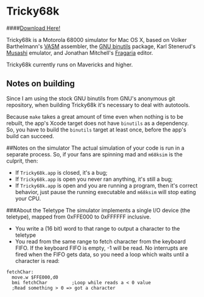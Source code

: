 # Tricky68k
####[Download Here!](https://github.com/shysaur/Tricky68k/releases)

Tricky68k is a Motorola 68000 simulator for Mac OS X, based on Volker  
Barthelmann's [VASM](http://sun.hasenbraten.de/vasm/) assembler, the 
[GNU binutils](http://www.gnu.org/software/binutils/) package, Karl Stenerud's 
[Musashi](https://github.com/kstenerud/Musashi) emulator, and Jonathan
Mitchell's [Fragaria](http://www.mugginsoft.com/code/fragaria) editor.

Tricky68k currently runs on Mavericks and higher.

## Notes on building
Since I am using the stock GNU binutils from GNU's anonymous git repository,
when building Tricky68k it's necessary to deal with autotools. 

Because `make` takes a great amount of time even when nothing is to be rebuilt, 
the app's Xcode target does not have `binutils` as a dependency. So, you have 
to build the `binutils` target at least once, before the app's build can
succeed.

##Notes on the simulator
The actual simulation of your code is run in a separate process. So, if your 
fans are spinning mad and `m68ksim` is the culprit, then:
 - If `Tricky68k.app` is closed, it's a bug;
 - If `Tricky68k.app` is open you never ran anything, it's still a bug;
 - If `Tricky68k.app` is open and you are running a program, then it's correct
   behavior, just pause the running executable and `m68ksim` will stop eating
   your CPU.
   
###About the Teletype
The simulator implements a single I/O device (the teletype), mapped from
0xFFE000 to 0xFFFFFF inclusive.
 - You write a (16 bit) word to that range to output a character to the 
   teletype
 - You read from the same range to fetch character from the keyboard FIFO.
If the keyboard FIFO is empty, -1 will be read. No interrupts are fired when
the FIFO gets data, so you need a loop which waits until a character is read:
```
fetchChar:
  move.w $FFE000,d0
  bmi fetchChar         ;Loop while reads a < 0 value
  ;Read something > 0 => got a character
```

